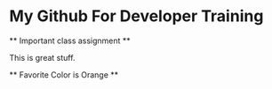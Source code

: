 # My Github For Developer Training
** Important class assignment **

This is great stuff.

** Favorite Color is Orange **
